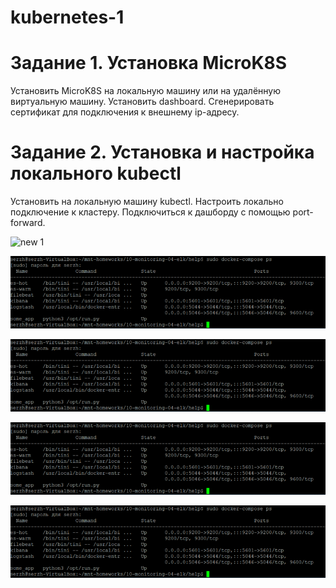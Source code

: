 # kubernetes-1
# Задание 1. Установка MicroK8S
Установить MicroK8S на локальную машину или на удалённую виртуальную машину.
Установить dashboard.
Сгенерировать сертификат для подключения к внешнему ip-адресу.

# Задание 2. Установка и настройка локального kubectl
Установить на локальную машину kubectl.
Настроить локально подключение к кластеру.
Подключиться к дашборду с помощью port-forward.

![new 1](https://github.com/user-attachments/assets/f10f491d-8c89-44de-aa40-d469f07ec7d7)


![alt text](https://github.com/stepanovsa061/10-monitoring-04-elk/blob/main/1%20docker.PNG)

![alt text](https://github.com/stepanovsa061/10-monitoring-04-elk/blob/main/1%20docker.PNG)

![alt text](https://github.com/stepanovsa061/10-monitoring-04-elk/blob/main/1%20docker.PNG)

![alt text](https://github.com/stepanovsa061/10-monitoring-04-elk/blob/main/1%20docker.PNG)
